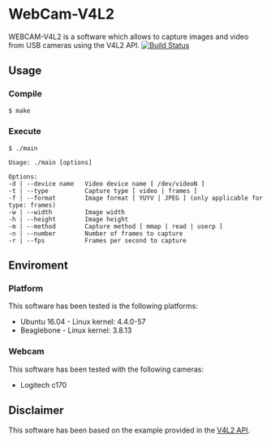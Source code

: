 # WebCam-V4L2
WEBCAM-V4L2 is a software which allows to capture images and video from USB cameras using the V4L2 API.
[![Build Status](https://travis-ci.org/albert17/WebCam-V4L2.svg)](https://travis-ci.org/albert17/WebCam-V4L2
)
## Usage
### Compile
```sh
$ make
```
### Execute

```
$ ./main

Usage: ./main [options]

Options:
-d | --device name   Video device name [ /dev/videoN ]
-t | --type          Capture type [ video | frames ]
-f | --format        Image format [ YUYV | JPEG ] (only applicable for type: frames)
-w | --width         Image width
-h | --height        Image height
-m | --method        Capture method [ mmap | read | userp ]
-n | --number        Number of frames to capture
-r | --fps           Frames per second to capture
```
## Enviroment
### Platform
This software has been tested is the following platforms:
* Ubuntu 16.04 - Linux kernel: 4.4.0-57
* Beaglebone - Linux kernel: 3.8.13

### Webcam
This software has been tested with the following cameras:
* Logitech c170

## Disclaimer

This software has been based on the example provided in the [V4L2 API](https://linuxtv.org/downloads/v4l-dvb-apis-new/uapi/v4l/v4l2.html).